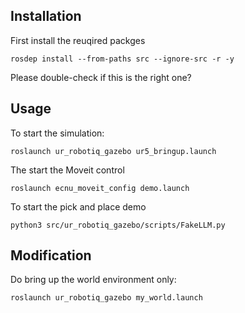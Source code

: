 ## Installation

First install the reuqired packges

```
rosdep install --from-paths src --ignore-src -r -y
```
Please double-check if this is the right one?

## Usage
To start the simulation:
```
roslaunch ur_robotiq_gazebo ur5_bringup.launch 
```
The start the Moveit control
```
roslaunch ecnu_moveit_config demo.launch 
```

To start the pick and place demo
```
python3 src/ur_robotiq_gazebo/scripts/FakeLLM.py 
```

## Modification
Do bring up the world environment only:
```
roslaunch ur_robotiq_gazebo my_world.launch 
```

